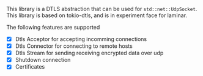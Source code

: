 This library is a DTLS abstraction that can be used for `std::net::UdpSocket`. This library is based on tokio-dtls, and is in experiment face for laminar.

The following features are supported

- [x] Dtls Acceptor for accepting incomming connections
- [x] Dtls Connector for connecting to remote hosts
- [x] Dtls Stream for sending receiving encrypted data over udp
- [x] Shutdown connection
- [x] Certificates